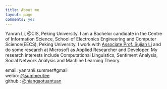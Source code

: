 ```yaml
---
title: About me
layout: page
comments: yes
---
```

  
Yanran Li, @CIS, Peking University.
I am a Bachelor candidate in the Centre of Information Science, School of Electronics Engineering and Computer Science(EECS), Peking University.
I work with [Associate Prof. Sujian Li](http://www.icl.pku.edu.cn/member/lisujian/) and do some research at Microsoft as Applied Researcher and Developer.
My research interests include Computational Linguistics, Sentiment Analysis, Social Network Analysis and Machine Learning Theory.

email: yanranli.summer#gmail      
weibo: [@summerrlee](http://weibo.com/u/2099958484)      
github : [@niangaotuantuan](https://github.com/niangaotuantuan)      

